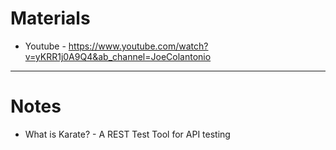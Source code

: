# Materials
* Youtube - https://www.youtube.com/watch?v=yKRR1j0A9Q4&ab_channel=JoeColantonio
------
# Notes
* What is Karate? - A REST Test Tool for API testing